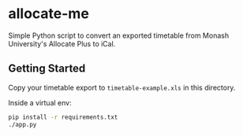 # allocate-me

Simple Python script to convert an exported timetable from Monash University's Allocate Plus to iCal.

## Getting Started

Copy your timetable export to `timetable-example.xls` in this directory.

Inside a virtual env:

```bash
pip install -r requirements.txt
./app.py
```
